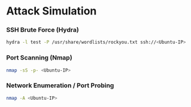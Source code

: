 # Attack Simulation

### SSH Brute Force (Hydra)
```bash
hydra -l test -P /usr/share/wordlists/rockyou.txt ssh://<Ubuntu-IP>
```
### Port Scanning (Nmap)
```bash
nmap -sS -p- <Ubuntu-IP>
```
### Network Enumeration / Port Probing
```bash
nmap -A <Ubuntu-IP>
```
